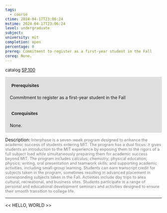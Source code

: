 ```yaml
---
tags:
  - course
ctime: 2024-04-17T23:06:24
mstime: 2024-04-17T23:06:24
level: undergraduate
subject: 
university: mit
completion: open
percentage: 0
prereq: Commitment to register as a first-year student in the Fall
coreq: None.
---
```


catalog [SP.100](http://student.mit.edu/catalog/mSPa.html#SP.100)

<span style="display: block; padding: 15px; background-color: rgb(100, 100, 100, 0.2);"><font id="m_prereq4211_0" style="display: block; font-family: Arial, sans-serif; font-weight: bold; padding: 5px">Prerequisites</font><br><span id="prereq4211_0">Commitment to register as a first-year student in the Fall</span></span>
<span style="display: block; padding: 15px; background-color: rgb(100, 100, 100, 0.2);"><font id="m_coreq4211_0" style="display: block; font-family: Arial, sans-serif; font-weight: bold; padding: 5px">Corequisites</font><br><span id="coreq4211_0">None.</span></span>

<font style="">Description:</font>
<font style="color: grey; font-size: 0.8rem;">Interphase is a seven-week program designed to enhance the academic success of students entering MIT. The program has a dual focus: it gives students an introduction to the MIT experience by exposing them to the rigors of a full subject load while simultaneously preparing them for academic success beyond MIT. The program includes calculus; chemistry; physical education; physics; writing, oral presentation and teamwork skills; and supporting academic activities, including small-group learning. Students can earn transcript credit for subjects taken in the program, sometimes resulting in advanced placement in corresponding subjects taken in the Fall. Activities include day trips to area cultural, recreational, and business sites. Students participate in a range of personal and educational development seminars and activities designed to ensure their smooth transition to college life.</font>



---

<< HELLO, WORLD >>
